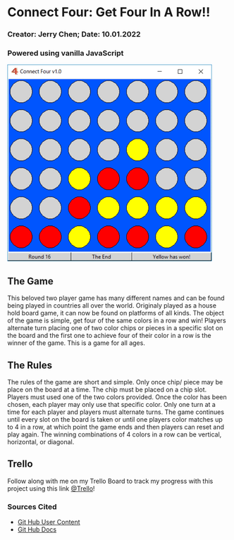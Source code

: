 # Connect Four: Get Four In A Row!!

### Creator: Jerry Chen; Date: 10.01.2022

### Powered using vanilla JavaScript

![Connect Four](https://raw.githubusercontent.com/Acamol/connect-four/screenshot/screenshot1.gif)

## The Game

This beloved two player game has many different names and can be found being played in countries all over the world. Originaly played as a house hold board game, it can now be found on platforms of all kinds. The object of the game is simple, get four of the same colors in a row and win! Players alternate turn placing one of two color chips or pieces in a specific slot on the board and the first one to achieve four of their color in a row is the winner of the game. This is a game for all ages.

## The Rules

The rules of the game are short and simple. Only once chip/ piece may be place on the board at a time. The chip must be placed on a chip slot. Players must used one of the two colors provided. Once the color has been chosen, each player may only use that specific color. Only one turn at a time for each player and players must alternate turns. The game continues until every slot on the board is taken or until one players color matches up to 4 in a row, at which point the game ends and then players can reset and play again. The winning combinations of 4 colors in a row can be vertical, horizontal, or diagonal.

## Trello

Follow along with me on my Trello Board to track my progress with this project using this link [@Trello](https://trello.com/b/DPnZRE4E/daily-task-management-template-trello)!

### Sources Cited

- [Git Hub User Content](https://raw.githubusercontent.com/Acamol/connect-four/screenshot/screenshot1.gif)
- [Git Hub Docs](https://docs.github.com/en/get-started/writing-on-github/getting-started-with-writing-and-formatting-on-github/basic-writing-and-formatting-syntax)
